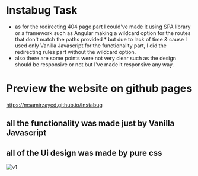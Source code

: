 # Instabug Task
- as for the redirecting 404 page part I could've made it using SPA library or a framework such as Angular
  making a wildcard option for the routes that don't match the paths provided * but due to lack of time &
  cause I used only Vanilla Javascript for the functionality part, I did the redirecting rules part without the wildcard option.
 - also there are some points were not very clear such as the design should be responsive or not but I've made it responsive any way.
  
# Preview the website on github pages
https://msamirzayed.github.io/Instabug

## all the functionality was made just by Vanilla Javascript 

## all of the Ui design was made by pure css

![v1](https://user-images.githubusercontent.com/83171236/171075803-4e852c9d-6437-4234-9256-d9d90e74bb85.png)


